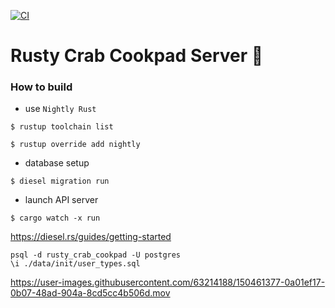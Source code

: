 [![CI](https://github.com/woxjro/rusty-crab-cookpad-server/actions/workflows/main.yml/badge.svg)](https://github.com/woxjro/rusty-crab-cookpad-server/actions/workflows/main.yml)
# Rusty Crab Cookpad Server 🦀



### How to build
- use `Nightly Rust`

`$ rustup toolchain list`

`$ rustup override add nightly`


- database setup

`$ diesel migration run`

- launch API server

`$ cargo watch -x run`

https://diesel.rs/guides/getting-started

`psql -d rusty_crab_cookpad -U postgres`   
`\i ./data/init/user_types.sql`



https://user-images.githubusercontent.com/63214188/150461377-0a01ef17-0b07-48ad-904a-8cd5cc4b506d.mov





